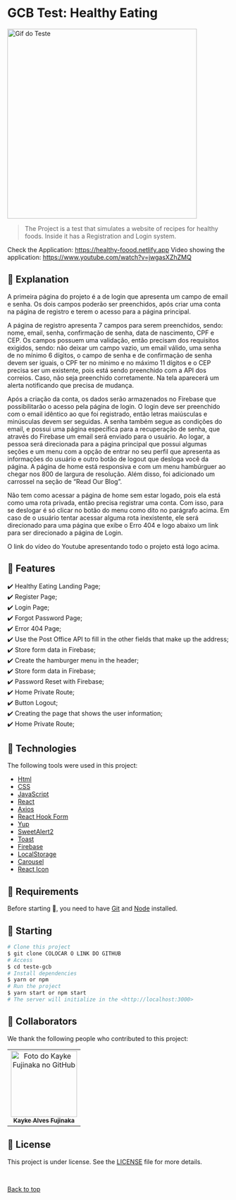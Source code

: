 # GCB Test: Healthy Eating

<img src="./public/assets/img/gif.gif" width="430px" alt="Gif do Teste"><br>

>  The Project is a test that simulates a website of recipes for healthy foods. Inside it has a Registration and Login system.

Check the Application: https://healthy-foood.netlify.app
Video showing the application: https://www.youtube.com/watch?v=jwgasXZhZMQ
## :page_facing_up: Explanation

A primeira página do projeto é a de login que apresenta um campo de email e senha. Os dois campos poderão ser preenchidos, após criar uma conta na página de registro e terem o acesso para a página principal.

A página de registro apresenta 7 campos para serem preenchidos, sendo: nome, email, senha, confirmação de senha, data de nascimento, CPF e CEP. Os campos possuem uma validação, então precisam dos requisitos exigidos, sendo: não deixar um campo vazio, um email válido, uma senha de no mínimo 6 dígitos, o campo de senha e de confirmação de senha devem ser iguais, o CPF ter no mínimo e no máximo 11 dígitos e o CEP precisa ser um existente, pois está sendo preenchido com a API dos correios.  Caso, não seja preenchido corretamente. Na tela aparecerá um alerta notificando que precisa de mudança.

Após a criação da conta, os dados serão armazenados no Firebase que possibilitarão o acesso pela página de login. O login deve ser preenchido com o email idêntico ao que foi registrado, então letras maiúsculas e minúsculas devem ser seguidas. A senha também segue as condições do email, e possui uma página específica para a recuperação de senha, que através do Firebase um email será enviado para o usuário. Ao logar, a pessoa será direcionada para a página principal que possui algumas seções e um menu com a opção de entrar no seu perfil que apresenta as informações do usuário e outro botão de logout que desloga você da página. A página de home está responsiva e com um menu hambúrguer ao chegar nos 800 de largura de resolução.  Além disso, foi adicionado um carrossel na seção de “Read Our Blog”.

Não tem como acessar a página de home sem estar logado, pois ela está como uma rota privada, então precisa registrar uma conta. Com isso, para se deslogar é só clicar no botão do menu como dito no parágrafo acima.
Em caso de o usuário tentar acessar alguma rota inexistente, ele será direcionado para uma página que exibe o Erro 404 e logo abaixo um link para ser direcionado a página de Login.

O link do vídeo do Youtube apresentando todo o projeto está logo acima.


## :dart: Features ##

:heavy_check_mark: Healthy Eating Landing Page;\
:heavy_check_mark: Register Page;\
:heavy_check_mark: Login Page;\
:heavy_check_mark: Forgot Password Page;\
:heavy_check_mark: Error 404 Page;\
:heavy_check_mark: Use the Post Office API to fill in the other fields that make up the address;\
:heavy_check_mark: Store form data in Firebase;\
:heavy_check_mark: Create the hamburger menu in the header;\
:heavy_check_mark: Store form data in Firebase;\
:heavy_check_mark: Password Reset with Firebase;\
:heavy_check_mark: Home Private Route;\
:heavy_check_mark: Button Logout;\
:heavy_check_mark: Creating the page that shows the user information;\
:heavy_check_mark: Home Private Route;

## :rocket: Technologies ##

The following tools were used in this project:

- [Html](https://developer.mozilla.org/pt-BR/docs/Web/HTML/Element/html/)  
- [CSS](https://developer.mozilla.org/pt-BR/docs/Web/CSS)  
- [JavaScript](https://developer.mozilla.org/pt-BR/docs/Web/JavaScript) 
- [React](https://pt-br.reactjs.org/)
- [Axios](https://axios-http.com/docs/intro)
- [React Hook Form](https://react-hook-form.com/get-started)
- [Yup](https://www.npmjs.com/package/yup)
- [SweetAlert2](https://sweetalert.js.org/docs/)  
- [Toast](https://fkhadra.github.io/react-toastify/introduction/)
- [Firebase](https://firebase.google.com/docs?hl=pt)  
- [LocalStorage](https://developer.mozilla.org/pt-BR/docs/Web/API/Window/localStorage)
- [Carousel](https://www.npmjs.com/package/react-multi-carousel)
- [React Icon](https://react-icons.github.io/react-icons/)



## :closed_book: Requirements ##

Before starting :checkered_flag:, you need to have [Git](https://git-scm.com) and [Node](https://nodejs.org/en/) installed.

## :checkered_flag: Starting ##

```bash
# Clone this project
$ git clone COLOCAR O LINK DO GITHUB
# Access
$ cd teste-gcb
# Install dependencies
$ yarn or npm 
# Run the project
$ yarn start or npm start 
# The server will initialize in the <http://localhost:3000>
```

## 🤝 Collaborators

We thank the following people who contributed to this project:

<table>
  <tr>
    <td align="center">
      <a href="#">
        <img src="https://avatars.githubusercontent.com/u/98772000?s=400&u=80de9af672be7f75cc7a546838552cf63d5b82fe&v=4" width="150px;" alt="Foto do Kayke Fujinaka no GitHub"/><br>
        <sub>
          <b>Kayke Alves Fujinaka</b>
        </sub>
      </a>
    </td>
  </tr>
</table>

## 📝 License

This project is under license. See the [LICENSE](LICENSE.md) file for more details.

&#xa0;

<a href="#top">Back to top</a>
